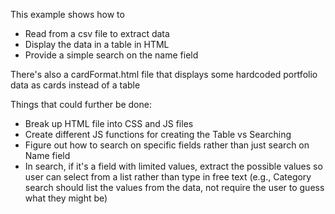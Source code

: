 This example shows how to

- Read from a csv file to extract data
- Display the data in a table in HTML
- Provide a simple search on the name field

There's also a cardFormat.html file that displays some hardcoded portfolio data as cards instead of a table

Things that could further be done:

- Break up HTML file into CSS and JS files
- Create different JS functions for creating the Table vs Searching
- Figure out how to search on specific fields rather than just search on Name field
- In search, if it's a field with limited values, extract the possible values so user can select from a list rather than type in free text (e.g., Category search should list the values from the data, not require the user to guess what they might be)
